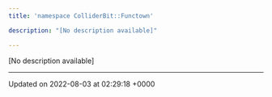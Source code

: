 ```yaml
---
title: 'namespace ColliderBit::Functown'

description: "[No description available]"

---
```







[No description available]






-------------------------------

Updated on 2022-08-03 at 02:29:18 +0000